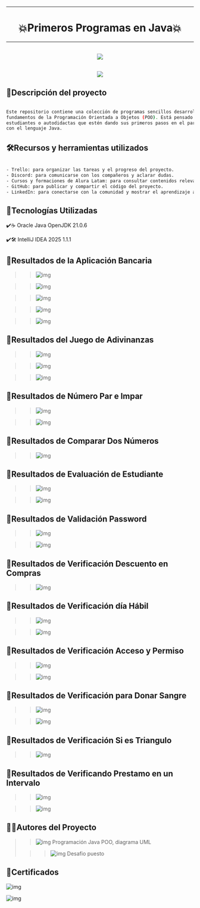 ***
# <h1 align="center"> 💥Primeros Programas en Java💥 </h1>
***

<p align="center">
<br><img src="images/Presentacion1.png">
</p>

<p align="center">
<br><img src="images/Presentacion2.png">
</p>

## 📄Descripción del proyecto

```sh

Este repositorio contiene una colección de programas sencillos desarrollados en Java utilizando los 
fundamentos de la Programación Orientada a Objetos (POO). Está pensado como un punto de partida para 
estudiantes o autodidactas que estén dando sus primeros pasos en el paradigma orientado a objetos 
con el lenguaje Java.

```

## 🛠️Recursos y herramientas utilizados

```sh

- Trello: para organizar las tareas y el progreso del proyecto.
- Discord: para comunicarse con los compañeros y aclarar dudas.
- Cursos y formaciones de Alura Latam: para consultar contenidos relevantes y obtener más información.
- GitHub: para publicar y compartir el código del proyecto.
- LinkedIn: para conectarse con la comunidad y mostrar el aprendizaje adquirido.

```

## 🧱Tecnologías Utilizadas

✔️☕ Oracle Java OpenJDK 21.0.6

✔️🛠️ IntelliJ IDEA 2025 1.1.1

## 🔆Resultados de la Aplicación Bancaria

>> ![img](images/AplicacionBancaria.png)

>> ![img](images/salida1.png)

>> ![img](images/salida2.png)

>> ![img](images/salida3.png)

>> ![img](images/salida4.png)

## 🔆Resultados del Juego de Adivinanzas

>> ![img](images/JuegoDeAdivinanzas.png)

>> ![img](images/noAdivino.png)

>> ![img](images/adivinaste.png)

## 🔆Resultados de Número Par e Impar

>> ![img](images/numeroImpar1.png)

>> ![img](images/numeroImpar2.png)

## 🔆Resultados de Comparar Dos Números

>> ![img](images/Comparardosnumeros.png)

## 🔆Resultados de Evaluación de Estudiante

>> ![img](images/evaluacionEstudiante1.png)

>> ![img](images/evaluacionEstudiante2.png)

## 🔆Resultados de Validación Password

>> ![img](images/validacionPassword1.png)

>> ![img](images/validacionPassword2.png)

## 🔆Resultados de Verificación Descuento en Compras

>> ![img](images/DescuentoenCompras.png)

## 🔆Resultados de Verificación día Hábil

>> ![img](images/diaHabil1.png)

>> ![img](images/diaHabil2.png)

## 🔆Resultados de Verificación Acceso y Permiso

>> ![img](images/AccesoyPermiso1.png)

>> ![img](images/AccesoyPermiso2.png)

## 🔆Resultados de Verificación para Donar Sangre

>> ![img](images/donarSangre1.png)

>> ![img](images/donarSangre2.png)

## 🔆Resultados de Verificación Si es Triangulo

>> ![img](images/triangulo.png)

## 🔆Resultados de Verificando Prestamo en un Intervalo

>> ![img](images/prestamo1.png)

>> ![img](images/prestamo2.png)

## 👩👨Autores del Proyecto

>> ![img](images/Foto_Pequena_julio.png)    Programación Java POO, diagrama UML
>                               
>>> ![img](images/Alura_Latam2.png)  Desafio puesto

## 📜Certificados

![img](images/Certificado1.png)

![img](images/certificado2.png)
